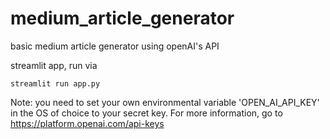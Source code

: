 # medium_article_generator
basic medium article generator using openAI's API

streamlit app, run via

``streamlit run app.py ``

Note: you need to set your own environmental variable 'OPEN_AI_API_KEY' in the OS of choice to your secret key. 
For more information, go to https://platform.openai.com/api-keys
